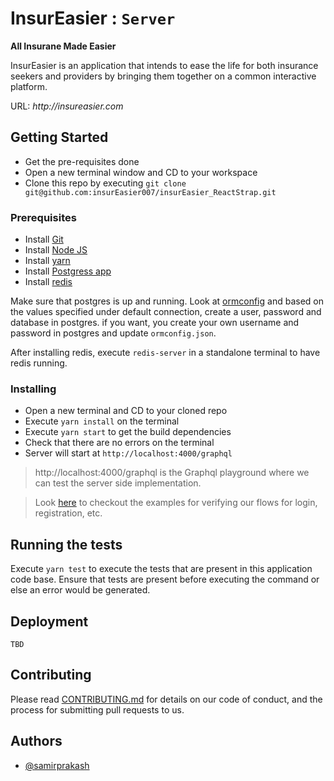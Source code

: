 # InsurEasier : `Server`

**All Insurane Made Easier**

InsurEasier is an application that intends to ease the life for both insurance seekers and providers by bringing them together on a common interactive platform.

URL: _http://insureasier.com_

## Getting Started

- Get the pre-requisites done
- Open a new terminal window and CD to your workspace
- Clone this repo by executing `git clone git@github.com:insurEasier007/insurEasier_ReactStrap.git`

### Prerequisites

- Install [Git](https://git-scm.com/book/en/v2/Getting-Started-Installing-Git)
- Install [Node JS](https://nodejs.org/en/)
- Install [yarn](https://yarnpkg.com/en/)
- Install [Postgress app](https://postgresapp.com/)
- Install [redis](https://redis.io/download)

Make sure that postgres is up and running. Look at [ormconfig](./ormconfig.json) and based on the values specified under default connection, create a user, password and database in postgres. if you want, you create your own username and password in postgres and update `ormconfig.json`.

After installing redis, execute `redis-server` in a standalone terminal to have redis running.

### Installing

- Open a new terminal and CD to your cloned repo
- Execute `yarn install` on the terminal
- Execute `yarn start` to get the build dependencies
- Check that there are no errors on the terminal
- Server will start at `http://localhost:4000/graphql`

> http://localhost:4000/graphql is the Graphql playground where we can test the server side implementation.

> Look [here](./docs/graphql-samples/) to checkout the examples for verifying our flows for login, registration, etc.

## Running the tests

Execute `yarn test` to execute the tests that are present in this application code base. Ensure that tests are present before executing the command or else an error would be generated.

## Deployment

`TBD`

## Contributing

Please read [CONTRIBUTING.md](./CONTRIBUTING.md) for details on our code of conduct, and the process for submitting pull requests to us.

## Authors

- [@samirprakash](https://github.com/samirprakash)
